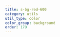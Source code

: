```yaml
---
title: s-bg-red-600
category: utils
util_type: color
color_group: background
order: 179
---
```

<div class="s-bg-red-600"></div>
